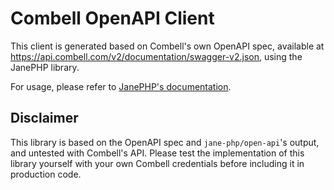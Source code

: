 # Combell OpenAPI Client

This client is generated based on Combell's own OpenAPI spec, available at https://api.combell.com/v2/documentation/swagger-v2.json, using the JanePHP library.

For usage, please refer to [JanePHP's documentation](https://jane.readthedocs.io/en/latest/documentation/OpenAPI.html#using).

## Disclaimer

This library is based on the OpenAPI spec and `jane-php/open-api`'s output, and untested with Combell's API. Please test the implementation of this library yourself with your own Combell credentials before including it in production code.

